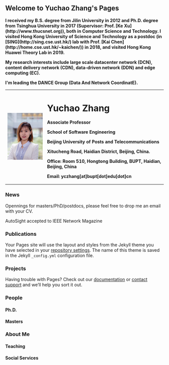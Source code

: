 ## Welcome to Yuchao Zhang's Pages

<table border="0">
  <tr>
    <td width="25%">
      <img src="/Photo.jpg" width="100%">
    </td>
    <td width="75%">
      <h1>Yuchao Zhang</h1>
      <p><b>Associate Professor</b></p>
      <p><b>School of Software Engineering</b></p>
      <p><b>Beijing University of Posts and Telecommunications</b></p>
      <p><b>Xitucheng Road, Haidian District, Beijing, China.</b></p>
      <p><b>Office: Room 510, Hongtong Building, BUPT, Haidian, Beijing, China</b></p>
      <p><b>Email: yczhang[at]bupt[dot]edu[dot]cn</b></p>
    </td>
  <tr>
    <p><b>I received my B.S. degree from Jilin University in 2012 and Ph.D. degree from Tsinghua University in 2017 (Supervisor: Prof. [Ke Xu](http://www.thucsnet.org)), both in Computer Science and Technology. I visited Hong Kong University of Science and Technology as a postdoc (in [SING](http://sing.cse.ust.hk/) lab with Prof. [Kai Chen](http://home.cse.ust.hk/~kaichen/)) in 2018, and visited Hong Kong Huawei Theory Lab in 2019.</b></p>
    <p><b>My research interests include large scale datacenter network (DCN), content delivery network (CDN), data-driven network (DDN) and edge computing (EC).</b></p>
    <p><b>I'm leading the DANCE Group (Data And Network CoordinatE).</b></p>
  </tr>
</table>


### News
<red> Opennings for masters/PhD/postdocs, please feel free to drop me an email with your CV.</red>

AutoSight accepted to IEEE Network Magazine 

### Publications

Your Pages site will use the layout and styles from the Jekyll theme you have selected in your [repository settings](https://github.com/zycsmile/yczhang.github.io/settings). The name of this theme is saved in the Jekyll `_config.yml` configuration file.

### Projects

Having trouble with Pages? Check out our [documentation](https://help.github.com/categories/github-pages-basics/) or [contact support](https://github.com/contact) and we’ll help you sort it out.

### People
#### Ph.D.

#### Masters

### About Me

#### Teaching

#### Social Services

